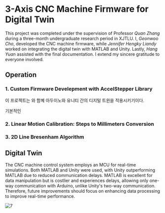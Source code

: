 # 3-Axis CNC Machine Firmware for Digital Twin

This project was completed under the supervision of Professor *Quan Zhang* during a three-month undergraduate research period in XJTLU. I, *Geonwoo Cho*, developed the CNC machine firmware, while *Jennifer Hengky Liandy* worked on integrating the digital twin with MATLAB and Unity. Lastly, *Hang Yuan* assisted with the final documentation. I extend my sincere gratitude to everyone involved.


## Operation

### 1. Custom Firmware Develepment with AccelStepper Library



이 프로젝트는 와 함꼐 아두이노와 유니티 간의 디지털 트윈을 적용시키기이다. 

기본적인 

### 2. Linear  Motion  Calibration: Steps  to  Millimeters Conversion 

### 3. 2D Line Bresenham Algorithm



## Digital Twin

The CNC machine control system employs an MCU for real-time simulations. 
Both MATLAB and Unity were used, with Unity outperforming MATLAB due to reduced communication delays. MATLAB is excellent for data manipulation but is costlier and experiences delays, allowing only one-way communication with Arduino, unlike Unity's two-way communication. Therefore, future improvements should focus on enhancing data processing to improve real-time performance.

![7](https://github.com/gunwoo0623/3-Axis-CNC-Machinery/assets/52570227/dfb5de02-4196-4d1b-a47e-fed64252988e)
